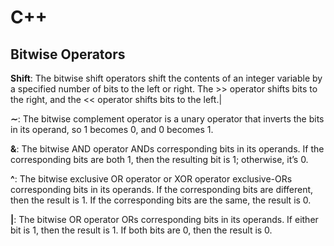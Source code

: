 # C++

## Bitwise Operators

**Shift**: The bitwise shift operators shift the contents of an integer variable by a specified number of bits to the left or right. The >> operator shifts bits to the right, and the << operator shifts bits to the left.|

**∼**: The bitwise complement operator is a unary operator that inverts the bits in its operand, so 1 becomes 0, and 0 becomes 1.

**&**: The bitwise AND operator ANDs corresponding bits in its operands. If the corresponding bits are both 1, then the resulting bit is 1; otherwise, it’s 0.

**^**: The bitwise exclusive OR operator or XOR operator exclusive-ORs corresponding bits in its operands. If the corresponding bits are different, then the result is 1. If the corresponding bits are the same, the result is 0.

**|**: The bitwise OR operator ORs corresponding bits in its operands. If either bit is 1, then the result is 1. If both bits are 0, then the result is 0.

